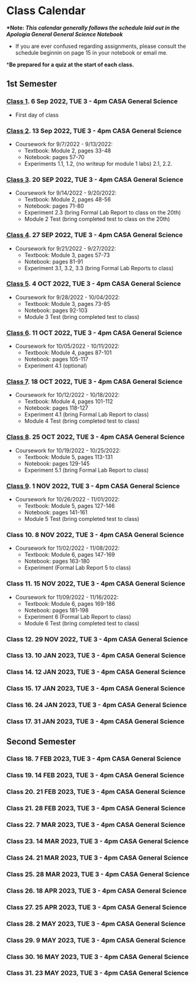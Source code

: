 # Class Calendar

**\*Note: *This calendar generally follows the schedule laid out in the Apologia General General Science Notebook***
- If you are ever confused regarding assignments, please consult the schedule beginnin on page 15 in your notebook or email me.

\***Be prepared for a quiz at the start of each class.**

## 1st Semester

### [Class 1](/Class1). 6 Sep 2022, TUE 3 - 4pm CASA General Science

- First day of class

### [Class 2](/Class2). 13 Sep 2022, TUE 3 - 4pm CASA General Science

- Coursework for 9/7/2022 \- 9/13/2022:
    - Textbook: Module 2, pages 33-48
    - Notebook: pages 57-70
    - Experiments 1.1, 1.2, (no writeup for module 1 labs) 2.1, 2.2.

### [Class 3](/Class3). 20 SEP 2022, TUE 3 - 4pm CASA General Science

- Coursework for 9/14/2022 \- 9/20/2022:
    - Textbook: Module 2, pages 48-56
    - Notebook: pages 71-80
    - Experiment 2.3 (bring Formal Lab Report to class on the 20th)
    - Module 2 Test (bring completed test to class on the 20th)

### [Class 4](/Class4). 27 SEP 2022, TUE 3 - 4pm CASA General Science

- Coursework for 9/21/2022 \- 9/27/2022:
    - Textbook: Module 3, pages 57-73
    - Notebook: pages 81-91
    - Experiment 3.1, 3.2, 3.3 (bring Formal Lab Reports to class)


### [Class 5](/Class5). 4 OCT 2022, TUE 3 - 4pm CASA General Science

- Coursework for 9/28/2022 \- 10/04/2022:
    - Textbook: Module 3, pages 73-85
    - Notebook: pages 92-103
    - Module 3 Test (bring completed test to class)

### [Class 6](/Class6). 11 OCT 2022, TUE 3 - 4pm CASA General Science

- Coursework for 10/05/2022 \- 10/11/2022:
    - Textbook: Module 4, pages 87-101
    - Notebook: pages 105-117
    - Experiment 4.1 (optional)

### [Class 7](/Class7). 18 OCT 2022, TUE 3 - 4pm CASA General Science

- Coursework for 10/12/2022 \- 10/18/2022:
    - Textbook: Module 4, pages 101-112
    - Notebook: pages 118-127
    - Experiment 4.1 (bring Formal Lab Report to class)
    - Module 4 Test (bring completed test to class)

### [Class 8](/Class8). 25 OCT 2022, TUE 3 - 4pm CASA General Science

- Coursework for 10/19/2022 \- 10/25/2022:
    - Textbook: Module 5, pages 113-131
    - Notebook: pages 129-145
    - Experiment 5.1 (bring Formal Lab Report to class)

### [Class 9](/Class9). 1 NOV 2022, TUE 3 - 4pm CASA General Science

- Coursework for 10/26/2022 \- 11/01/2022:
    - Textbook: Module 5, pages 127-146
    - Notebook: pages 141-161
    - Module 5 Test (bring completed test to class)

### Class 10. 8 NOV 2022, TUE 3 - 4pm CASA General Science

- Coursework for 11/02/2022 \- 11/08/2022:
    - Textbook: Module 6, pages 147-169
    - Notebook: pages 163-180
    - Experiment (Formal Lab Report 5 to class)
  
### Class 11. 15 NOV 2022, TUE 3 - 4pm CASA General Science

- Coursework for 11/09/2022 \- 11/16/2022:
    - Textbook: Module 6, pages 169-186
    - Notebook: pages 181-198
    - Experiment 6 (Formal Lab Report to class)
    - Module 6 Test (bring completed test to class)


### Class 12. 29 NOV 2022, TUE 3 - 4pm CASA General Science

### Class 13. 10 JAN 2023, TUE 3 - 4pm CASA General Science

### Class 14. 12 JAN 2023, TUE 3 - 4pm CASA General Science

### Class 15. 17 JAN 2023, TUE 3 - 4pm CASA General Science

### Class 16. 24 JAN 2023, TUE 3 - 4pm CASA General Science

### Class 17. 31 JAN 2023, TUE 3 - 4pm CASA General Science

## Second Semester

### Class 18. 7 FEB 2023, TUE 3 - 4pm CASA General Science

### Class 19. 14 FEB 2023, TUE 3 - 4pm CASA General Science

### Class 20. 21 FEB 2023, TUE 3 - 4pm CASA General Science

### Class 21. 28 FEB 2023, TUE 3 - 4pm CASA General Science

### Class 22. 7 MAR 2023, TUE 3 - 4pm CASA General Science

### Class 23. 14 MAR 2023, TUE 3 - 4pm CASA General Science

### Class 24. 21 MAR 2023, TUE 3 - 4pm CASA General Science

### Class 25. 28 MAR 2023, TUE 3 - 4pm CASA General Science

### Class 26. 18 APR 2023, TUE 3 - 4pm CASA General Science

### Class 27. 25 APR 2023, TUE 3 - 4pm CASA General Science

### Class 28. 2 MAY 2023, TUE 3 - 4pm CASA General Science

### Class 29. 9 MAY 2023, TUE 3 - 4pm CASA General Science

### Class 30. 16 MAY 2023, TUE 3 - 4pm CASA General Science

### Class 31. 23 MAY 2023, TUE 3 - 4pm CASA General Science
